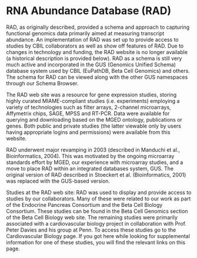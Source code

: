 # RNA Abundance Database (RAD)
RAD, as originally described, provided a schema and approach to capturing functional genomics data primarily aimed at measuring transcript abundance. An implementation of RAD was set up to provide access to studies by CBIL collaborators as well as show off features of RAD. Due to changes in technology and funding, the RAD website is no longer available (a historical description is provided below). RAD as a schema is still very much active and incorporated in the GUS (Genomics Unified Schema) database system used by CBIL (EuPathDB, Beta Cell Genomics) and others. The schema for RAD can be viewed along with the other GUS namespaces through our Schema Browser.
<p>
The RAD web site was a resource for gene expression studies, storing highly curated MIAME-compliant studies (i.e. experiments) employing a variety of technologies such as filter arrays, 2-channel microarrays, Affymetrix chips, SAGE, MPSS and RT-PCR. Data were available for querying and downloading based on the MGED ontology, publications or genes. Both public and private studies (the latter viewable only by users having appropriate logins and permissions) were available from this website.
<p>
RAD underwent major revamping in 2003 (described in Manduchi et al., Bioinformatics, 2004). This was motivated by the ongoing microarray standards effort by MGED, our experience with microarray studies, and a move to place RAD within an integrated databases system, GUS. The original version of RAD described in Stoeckert et al. (Bioinformatics, 2001) was replaced with the GUS-based version.
<p>
Studies at the RAD web site: RAD was used to display and provide access to studies by our collaborators. Many of these were related to our work as part of the Endocrine Pancreas Consortium and the Beta Cell Biology Consortium. These studies can be found in the Beta Cell Genomics section of the Beta Cell Biology web site. The remaining studies were primarily associated with a cardiovascular biology project in collaboration with Prof. Peter Davies and his group at Penn. To access these studies go to the Cardiovascular Biology page. If you got here while looking for supplemental information for one of these studies, you will find the relevant links on this page.
